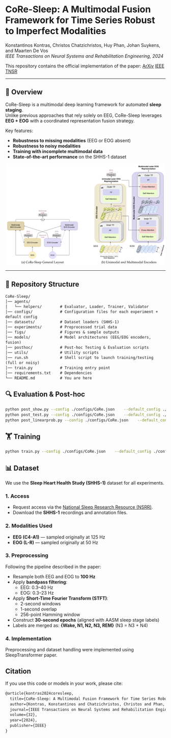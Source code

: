 # CoRe-Sleep: A Multimodal Fusion Framework for Time Series Robust to Imperfect Modalities

Konstantinos Kontras, Christos Chatzichristos, Huy Phan, Johan Suykens, and Maarten De Vos  
*IEEE Transactions on Neural Systems and Rehabilitation Engineering, 2024*  

This repository contains the official implementation of the paper: [ArXiv](https://arxiv.org/abs/2304.06485) [IEEE TNSR](https://ieeexplore.ieee.org/stamp/stamp.jsp?arnumber=10400520)

---

## 🚀 Overview 
CoRe-Sleep is a multimodal deep learning framework for automated **sleep staging**.  
Unlike previous approaches that rely solely on EEG, CoRe-Sleep leverages **EEG + EOG** with a coordinated representation fusion strategy.  

Key features:
- **Robustness to missing modalities** (EEG or EOG absent)  
- **Robustness to noisy modalities**  
- **Training with incomplete multimodal data**  
- **State-of-the-art performance** on the SHHS-1 dataset  

![Training architecture](figs/CoReSleep_architecture.png)

---


## 📂 Repository Structure

```text
CoRe-Sleep/
│── agents/             
│   └── helpers/        # Evaluator, Loader, Trainer, Validator 
│── configs/            # Configuration files for each experiment + default config
│── datasets/           # Dataset loaders (SHHS-1)
│── experiments/        # Preprocessed trial data
│── figs/               # Figures & sample outputs
│── models/             # Model architectures (EEG/EOG encoders, fusion)
│── posthoc/            # Post-hoc Testing & Evaluation scripts
│── utils/              # Utility scripts
│── run.sh              # Shell script to launch training/testing (full or noisy)
│── train.py            # Training entry point
│── requirements.txt    # Dependencies
└── README.md           # You are here
```

## 🔍 Evaluation & Post-hoc
```bash
python post_show.py --config ./configs/CoRe.json    --default_config ./configs/default_config.json --fold 0 --al 0.1 --ms 1
python post_test.py --config ./configs/CoRe.json    --default_config ./configs/default_config.json --fold 0 --al 0.1 --ms 1
python post_linearprob.py --config ./configs/CoRe.json    --default_config ./configs/default_config.json --fold 0 --al 0.1 --ms 1
```

## 🏋️ Training

```bash
python train.py --config ./configs/CoRe.json    --default_config ./configs/default_config.json --fold 0 --al 0.1 --ms 1
```

## 📊 Dataset

We use the **Sleep Heart Health Study (SHHS-1)** dataset for all experiments.

### 1. Access
- Request access via the [National Sleep Research Resource (NSRR)](https://sleepdata.org/datasets/shhs).  
- Download the **SHHS-1** recordings and annotation files.

### 2. Modalities Used
- **EEG (C4-A1)** — sampled originally at 125 Hz  
- **EOG (L-R)** — sampled originally at 50 Hz  

### 3. Preprocessing
Following the pipeline described in the paper:
- Resample both EEG and EOG to **100 Hz**  
- Apply **bandpass filtering**:  
  - EEG: 0.3–40 Hz  
  - EOG: 0.3–23 Hz  
- Apply **Short-Time Fourier Transform (STFT)**:  
  - 2-second windows  
  - 1-second overlap  
  - 256-point Hamming window  
- Construct **30-second epochs** (aligned with AASM sleep stage labels)  
- Labels are merged as: **{Wake, N1, N2, N3, REM}** (N3 = N3 + N4)

### 4. Implementation
Preprocessing and dataset handling were implemented using SleepTransformer paper. 


##  Citation

If you use this code or models in your work, please cite:

```markdown
@article{kontras2024coresleep,
  title={CoRe-Sleep: A Multimodal Fusion Framework for Time Series Robust to Imperfect Modalities},
  author={Kontras, Konstantinos and Chatzichristos, Christos and Phan, Huy and Suykens, Johan and De Vos, Maarten},
  journal={IEEE Transactions on Neural Systems and Rehabilitation Engineering},
  volume={32},
  year={2024},
  publisher={IEEE}
}
```